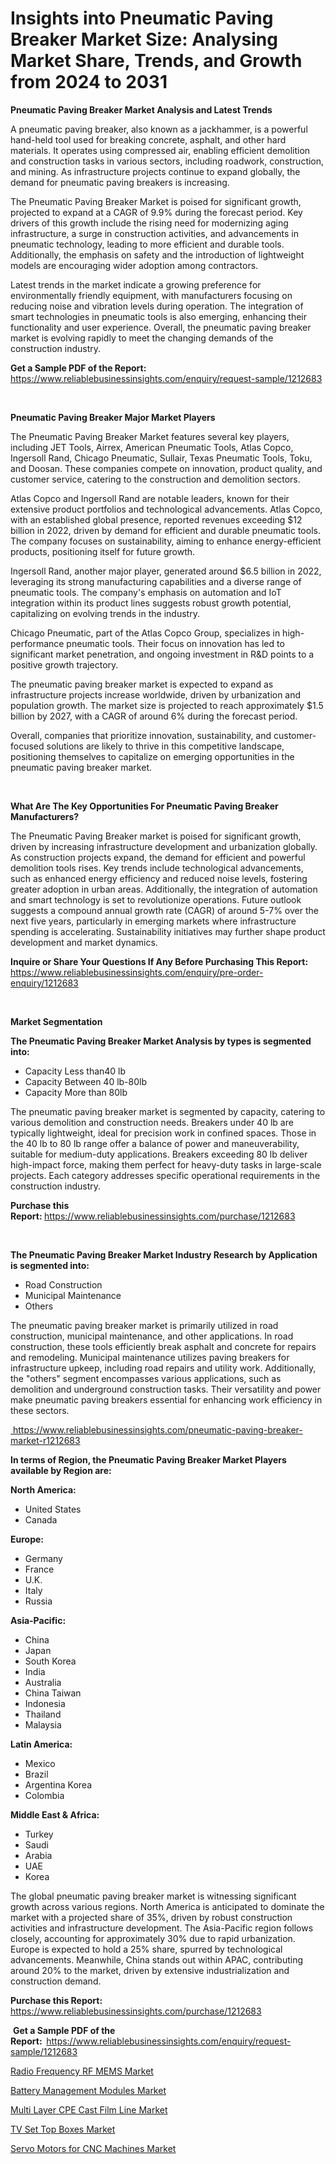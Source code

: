 <p><h1>Insights into Pneumatic Paving Breaker Market Size: Analysing Market Share, Trends, and Growth from 2024 to 2031</h1></p><p><strong>Pneumatic Paving Breaker Market Analysis and Latest Trends</strong></p>
<p><p>A pneumatic paving breaker, also known as a jackhammer, is a powerful hand-held tool used for breaking concrete, asphalt, and other hard materials. It operates using compressed air, enabling efficient demolition and construction tasks in various sectors, including roadwork, construction, and mining. As infrastructure projects continue to expand globally, the demand for pneumatic paving breakers is increasing.</p><p>The Pneumatic Paving Breaker Market is poised for significant growth, projected to expand at a CAGR of 9.9% during the forecast period. Key drivers of this growth include the rising need for modernizing aging infrastructure, a surge in construction activities, and advancements in pneumatic technology, leading to more efficient and durable tools. Additionally, the emphasis on safety and the introduction of lightweight models are encouraging wider adoption among contractors.</p><p>Latest trends in the market indicate a growing preference for environmentally friendly equipment, with manufacturers focusing on reducing noise and vibration levels during operation. The integration of smart technologies in pneumatic tools is also emerging, enhancing their functionality and user experience. Overall, the pneumatic paving breaker market is evolving rapidly to meet the changing demands of the construction industry.</p></p>
<p><strong>Get a Sample PDF of the Report:&nbsp;</strong> <a href="https://www.reliablebusinessinsights.com/enquiry/request-sample/1212683?utm_campaign=62&utm_medium=2&utm_source=Github&utm_content=ia&utm_term=06102024&utm_id=pneumatic-paving-breaker">https://www.reliablebusinessinsights.com/enquiry/request-sample/1212683</a></p>
<p>&nbsp;</p>
<p><strong>Pneumatic Paving Breaker Major Market Players</strong></p>
<p><p>The Pneumatic Paving Breaker Market features several key players, including JET Tools, Airrex, American Pneumatic Tools, Atlas Copco, Ingersoll Rand, Chicago Pneumatic, Sullair, Texas Pneumatic Tools, Toku, and Doosan. These companies compete on innovation, product quality, and customer service, catering to the construction and demolition sectors.</p><p>Atlas Copco and Ingersoll Rand are notable leaders, known for their extensive product portfolios and technological advancements. Atlas Copco, with an established global presence, reported revenues exceeding $12 billion in 2022, driven by demand for efficient and durable pneumatic tools. The company focuses on sustainability, aiming to enhance energy-efficient products, positioning itself for future growth.</p><p>Ingersoll Rand, another major player, generated around $6.5 billion in 2022, leveraging its strong manufacturing capabilities and a diverse range of pneumatic tools. The company's emphasis on automation and IoT integration within its product lines suggests robust growth potential, capitalizing on evolving trends in the industry.</p><p>Chicago Pneumatic, part of the Atlas Copco Group, specializes in high-performance pneumatic tools. Their focus on innovation has led to significant market penetration, and ongoing investment in R&D points to a positive growth trajectory.</p><p>The pneumatic paving breaker market is expected to expand as infrastructure projects increase worldwide, driven by urbanization and population growth. The market size is projected to reach approximately $1.5 billion by 2027, with a CAGR of around 6% during the forecast period.</p><p>Overall, companies that prioritize innovation, sustainability, and customer-focused solutions are likely to thrive in this competitive landscape, positioning themselves to capitalize on emerging opportunities in the pneumatic paving breaker market.</p></p>
<p>&nbsp;</p>
<p><strong>What Are The Key Opportunities For Pneumatic Paving Breaker Manufacturers?</strong></p>
<p><p>The Pneumatic Paving Breaker market is poised for significant growth, driven by increasing infrastructure development and urbanization globally. As construction projects expand, the demand for efficient and powerful demolition tools rises. Key trends include technological advancements, such as enhanced energy efficiency and reduced noise levels, fostering greater adoption in urban areas. Additionally, the integration of automation and smart technology is set to revolutionize operations. Future outlook suggests a compound annual growth rate (CAGR) of around 5-7% over the next five years, particularly in emerging markets where infrastructure spending is accelerating. Sustainability initiatives may further shape product development and market dynamics.</p></p>
<p><strong>Inquire or Share Your Questions If Any Before Purchasing This Report:</strong> <a href="https://www.reliablebusinessinsights.com/enquiry/pre-order-enquiry/1212683?utm_campaign=62&utm_medium=2&utm_source=Github&utm_content=ia&utm_term=06102024&utm_id=pneumatic-paving-breaker">https://www.reliablebusinessinsights.com/enquiry/pre-order-enquiry/1212683</a></p>
<p>&nbsp;</p>
<p><strong>Market Segmentation</strong></p>
<p><strong>The Pneumatic Paving Breaker Market Analysis by types is segmented into:</strong></p>
<p><ul><li>Capacity Less than40 lb</li><li>Capacity Between 40 lb-80lb</li><li>Capacity More than 80lb</li></ul></p>
<p><p>The pneumatic paving breaker market is segmented by capacity, catering to various demolition and construction needs. Breakers under 40 lb are typically lightweight, ideal for precision work in confined spaces. Those in the 40 lb to 80 lb range offer a balance of power and maneuverability, suitable for medium-duty applications. Breakers exceeding 80 lb deliver high-impact force, making them perfect for heavy-duty tasks in large-scale projects. Each category addresses specific operational requirements in the construction industry.</p></p>
<p><strong>Purchase this Report:&nbsp;</strong><a href="https://www.reliablebusinessinsights.com/purchase/1212683?utm_campaign=62&utm_medium=2&utm_source=Github&utm_content=ia&utm_term=06102024&utm_id=pneumatic-paving-breaker">https://www.reliablebusinessinsights.com/purchase/1212683</a></p>
<p>&nbsp;</p>
<p><strong>The Pneumatic Paving Breaker Market Industry Research by Application is segmented into:</strong></p>
<p><ul><li>Road Construction</li><li>Municipal Maintenance</li><li>Others</li></ul></p>
<p><p>The pneumatic paving breaker market is primarily utilized in road construction, municipal maintenance, and other applications. In road construction, these tools efficiently break asphalt and concrete for repairs and remodeling. Municipal maintenance utilizes paving breakers for infrastructure upkeep, including road repairs and utility work. Additionally, the "others" segment encompasses various applications, such as demolition and underground construction tasks. Their versatility and power make pneumatic paving breakers essential for enhancing work efficiency in these sectors.</p></p>
<p><a href="https://www.reliablebusinessinsights.com/pneumatic-paving-breaker-market-r1212683?utm_campaign=62&utm_medium=2&utm_source=Github&utm_content=ia&utm_term=06102024&utm_id=pneumatic-paving-breaker">&nbsp;https://www.reliablebusinessinsights.com/pneumatic-paving-breaker-market-r1212683</a></p>
<p><strong>In terms of Region, the Pneumatic Paving Breaker Market Players available by Region are:</strong></p>
<p>
    <p> <strong> North America: </strong>
        <ul>
            <li>United States</li>
            <li>Canada</li>
        </ul>
        </p> 
    <p> <strong> Europe: </strong>
        <ul>
            <li>Germany</li>
            <li>France</li>
            <li>U.K.</li>
            <li>Italy</li>
            <li>Russia</li>
        </ul>
        </p> 
    <p> <strong> Asia-Pacific: </strong>
        <ul>
            <li>China</li>
            <li>Japan</li>
            <li>South Korea</li>
            <li>India</li>
            <li>Australia</li>
            <li>China Taiwan</li>
            <li>Indonesia</li>
            <li>Thailand</li>
            <li>Malaysia</li>
        </ul>
        </p> 
    <p> <strong> Latin America: </strong>
        <ul>
            <li>Mexico</li>
            <li>Brazil</li>
            <li>Argentina Korea</li>
            <li>Colombia</li>
        </ul>
        </p> 
    <p> <strong> Middle East & Africa: </strong>
        <ul>
            <li>Turkey</li>
            <li>Saudi</li>
            <li>Arabia</li>
            <li>UAE</li>
            <li>Korea</li>
        </ul>
    </p>
    </p>
<p><p>The global pneumatic paving breaker market is witnessing significant growth across various regions. North America is anticipated to dominate the market with a projected share of 35%, driven by robust construction activities and infrastructure development. The Asia-Pacific region follows closely, accounting for approximately 30% due to rapid urbanization. Europe is expected to hold a 25% share, spurred by technological advancements. Meanwhile, China stands out within APAC, contributing around 20% to the market, driven by extensive industrialization and construction demand.</p></p>
<p><strong>Purchase this Report: </strong><a href="https://www.reliablebusinessinsights.com/purchase/1212683?utm_campaign=62&utm_medium=2&utm_source=Github&utm_content=ia&utm_term=06102024&utm_id=pneumatic-paving-breaker">https://www.reliablebusinessinsights.com/purchase/1212683</a></p>
<p>&nbsp;<strong>Get a Sample PDF of the Report:&nbsp;&nbsp;</strong><a href="https://www.reliablebusinessinsights.com/enquiry/request-sample/1212683?utm_campaign=62&utm_medium=2&utm_source=Github&utm_content=ia&utm_term=06102024&utm_id=pneumatic-paving-breaker">https://www.reliablebusinessinsights.com/enquiry/request-sample/1212683</a></p>
<p><strong></strong></p>
<p><p><a href="https://issuu.com/reportprime-2/docs/radio-frequency-rf-mems-market-size_8dd0dbec615dc4?utm_campaign=62&utm_medium=2&utm_source=Github&utm_content=ia&utm_term=06102024&utm_id=pneumatic-paving-breaker">Radio Frequency RF MEMS Market</a></p><p><a href="https://issuu.com/reportprime-2/docs/battery-management-modules-market-s_86d5d673543e28?utm_campaign=62&utm_medium=2&utm_source=Github&utm_content=ia&utm_term=06102024&utm_id=pneumatic-paving-breaker">Battery Management Modules Market</a></p><p><a href="https://github.com/Annahawkins697/Market-Research-Report-List-1/blob/main/multi-layer-cpe-cast-film-line-market.md?utm_campaign=62&utm_medium=2&utm_source=Github&utm_content=ia&utm_term=06102024&utm_id=pneumatic-paving-breaker">Multi Layer CPE Cast Film Line Market</a></p><p><a href="https://www.linkedin.com/pulse/strategic-roadmap-success-global-tv-set-top-boxes-market-uw4ye?utm_campaign=62&utm_medium=2&utm_source=Github&utm_content=ia&utm_term=06102024&utm_id=pneumatic-paving-breaker">TV Set Top Boxes Market</a></p><p><a href="https://github.com/MCGEE-CRANECaitlyn/Market-Research-Report-List-1/blob/main/servo-motors-for-cnc-machines-market.md?utm_campaign=62&utm_medium=2&utm_source=Github&utm_content=ia&utm_term=06102024&utm_id=pneumatic-paving-breaker">Servo Motors for CNC Machines Market</a></p></p>